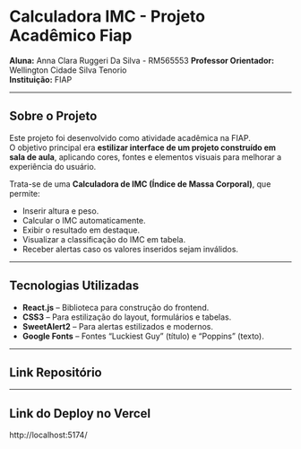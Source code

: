 # Calculadora IMC - Projeto Acadêmico Fiap

**Aluna:** Anna Clara Ruggeri Da Silva - RM565553 
**Professor Orientador:** Wellington Cidade Silva Tenorio  
**Instituição:** FIAP  

---

##  Sobre o Projeto

Este projeto foi desenvolvido como atividade acadêmica na FIAP.  
O objetivo principal era **estilizar interface de um projeto construído em sala de aula**, aplicando cores, fontes e elementos visuais para melhorar a experiência do usuário.

Trata-se de uma **Calculadora de IMC (Índice de Massa Corporal)**, que permite:  

- Inserir altura e peso.  
- Calcular o IMC automaticamente.  
- Exibir o resultado em destaque.  
- Visualizar a classificação do IMC em tabela.  
- Receber alertas caso os valores inseridos sejam inválidos.

---

## Tecnologias Utilizadas

- **React.js** – Biblioteca para construção do frontend.  
- **CSS3** – Para estilização do layout, formulários e tabelas.  
- **SweetAlert2** – Para alertas estilizados e modernos.  
- **Google Fonts** – Fontes “Luckiest Guy” (título) e “Poppins” (texto).

---
## Link Repositório


---

## Link do Deploy no Vercel
http://localhost:5174/
